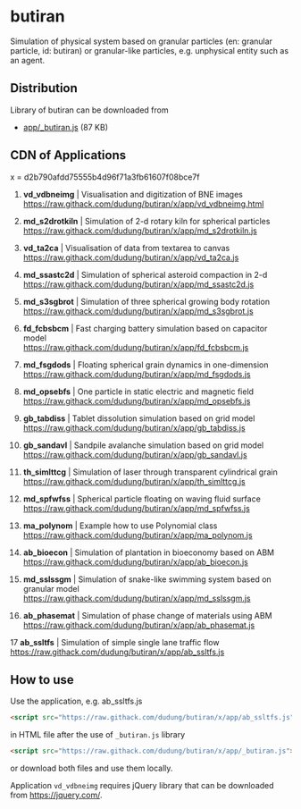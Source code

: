 # butiran
Simulation of physical system based on granular particles (en: granular particle, id: butiran) or granular-like particles, e.g. unphysical entity such as an agent.


## Distribution

Library of butiran can be downloaded from

* [app/_butiran.js](https://github.com/dudung/butiran/blob/master/app/_butiran.js) (87 KB)


## CDN of Applications

x = d2b790afdd75555b4d96f71a3fb61607f08bce7f

1. **vd_vdbneimg** | Visualisation and digitization of BNE images \
https://raw.githack.com/dudung/butiran/x/app/vd_vdbneimg.html

2. **md_s2drotkiln** | Simulation of 2-d rotary kiln for spherical particles \
https://raw.githack.com/dudung/butiran/x/app/md_s2drotkiln.js

3. **vd_ta2ca** | Visualisation of data from textarea to canvas \
https://raw.githack.com/dudung/butiran/x/app/vd_ta2ca.js

4. **md_ssastc2d** | Simulation of spherical asteroid compaction in 2-d \
https://raw.githack.com/dudung/butiran/x/app/md_ssastc2d.js

5. **md_s3sgbrot** | Simulation of three spherical growing body rotation \
https://raw.githack.com/dudung/butiran/x/app/md_s3sgbrot.js

6. **fd_fcbsbcm** | Fast charging battery simulation based on capacitor model \
https://raw.githack.com/dudung/butiran/x/app/fd_fcbsbcm.js

7. **md_fsgdods** | Floating spherical grain dynamics in one-dimension \
https://raw.githack.com/dudung/butiran/x/app/md_fsgdods.js

8. **md_opsebfs** | One particle in static electric and magnetic field \
https://raw.githack.com/dudung/butiran/x/app/md_opsebfs.js

9. **gb_tabdiss** | Tablet dissolution simulation based on grid model \
https://raw.githack.com/dudung/butiran/x/app/gb_tabdiss.js

10. **gb_sandavl** | Sandpile avalanche simulation based on grid model \
https://raw.githack.com/dudung/butiran/x/app/gb_sandavl.js

11. **th_simlttcg** | Simulation of laser through transparent cylindrical grain \
https://raw.githack.com/dudung/butiran/x/app/th_simlttcg.js

12. **md_spfwfss** | Spherical particle floating on waving fluid surface \
https://raw.githack.com/dudung/butiran/x/app/md_spfwfss.js

13. **ma_polynom** | Example how to use Polynomial class \
https://raw.githack.com/dudung/butiran/x/app/ma_polynom.js

14. **ab_bioecon** | Simulation of plantation in bioeconomy based on ABM \
https://raw.githack.com/dudung/butiran/x/app/ab_bioecon.js

15. **md_sslssgm** | Simulation of snake-like swimming system
	based on granular model \
https://raw.githack.com/dudung/butiran/x/app/md_sslssgm.js

16. **ab_phasemat** | Simulation of phase change of materials using ABM \
https://raw.githack.com/dudung/butiran/x/app/ab_phasemat.js

17 **ab_ssltfs** | Simulation of simple single lane traffic flow \
https://raw.githack.com/dudung/butiran/x/app/ab_ssltfs.js


## How to use

Use the application, e.g. ab_ssltfs.js

```html
<script src="https://raw.githack.com/dudung/butiran/x/app/ab_ssltfs.js"></script>
```

in HTML file after the use of `_butiran.js` library

```html
<script src="https://raw.githack.com/dudung/butiran/x/app/_butiran.js"></script>
```

or download both files and use them locally.

Application `vd_vdbneimg` requires jQuery library that can be downloaded from https://jquery.com/.
